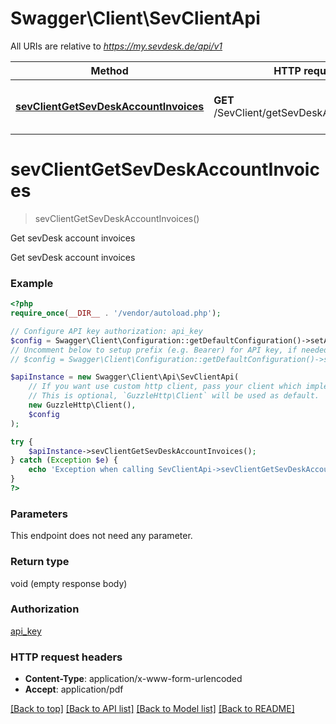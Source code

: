 # Swagger\Client\SevClientApi

All URIs are relative to *https://my.sevdesk.de/api/v1*

Method | HTTP request | Description
------------- | ------------- | -------------
[**sevClientGetSevDeskAccountInvoices**](SevClientApi.md#sevClientGetSevDeskAccountInvoices) | **GET** /SevClient/getSevDeskAccountInvoices | Get sevDesk account invoices


# **sevClientGetSevDeskAccountInvoices**
> sevClientGetSevDeskAccountInvoices()

Get sevDesk account invoices

Get sevDesk account invoices

### Example
```php
<?php
require_once(__DIR__ . '/vendor/autoload.php');

// Configure API key authorization: api_key
$config = Swagger\Client\Configuration::getDefaultConfiguration()->setApiKey('token', 'YOUR_API_KEY');
// Uncomment below to setup prefix (e.g. Bearer) for API key, if needed
// $config = Swagger\Client\Configuration::getDefaultConfiguration()->setApiKeyPrefix('token', 'Bearer');

$apiInstance = new Swagger\Client\Api\SevClientApi(
    // If you want use custom http client, pass your client which implements `GuzzleHttp\ClientInterface`.
    // This is optional, `GuzzleHttp\Client` will be used as default.
    new GuzzleHttp\Client(),
    $config
);

try {
    $apiInstance->sevClientGetSevDeskAccountInvoices();
} catch (Exception $e) {
    echo 'Exception when calling SevClientApi->sevClientGetSevDeskAccountInvoices: ', $e->getMessage(), PHP_EOL;
}
?>
```

### Parameters
This endpoint does not need any parameter.

### Return type

void (empty response body)

### Authorization

[api_key](../../README.md#api_key)

### HTTP request headers

 - **Content-Type**: application/x-www-form-urlencoded
 - **Accept**: application/pdf

[[Back to top]](#) [[Back to API list]](../../README.md#documentation-for-api-endpoints) [[Back to Model list]](../../README.md#documentation-for-models) [[Back to README]](../../README.md)

